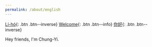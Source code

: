 ```yaml
---
permalink: /about/english
---
```


[Lí-hó](/about/){: .btn .btn--inverse}
[Welcome](/about/english){: .btn .btn--info}
[你好](/about/mandarin){: .btn .btn--inverse}

Hey friends, I'm Chung-Yi.